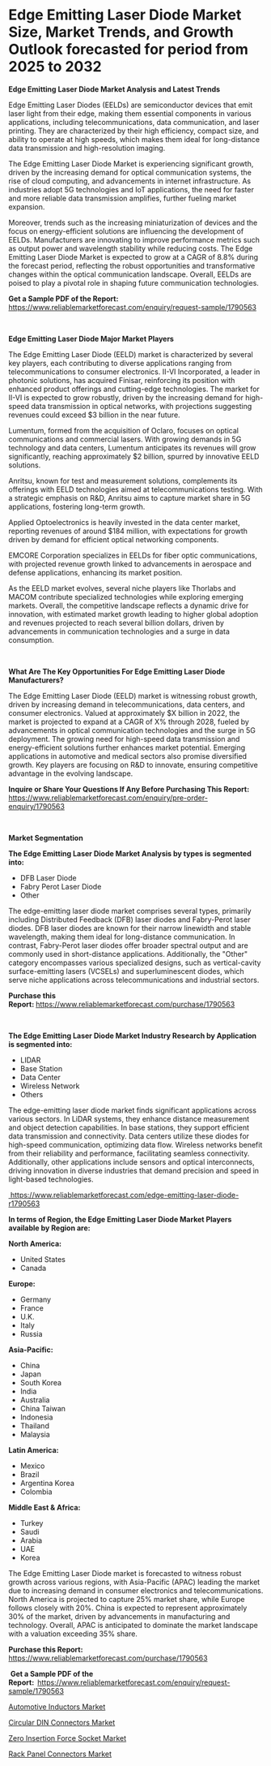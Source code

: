 <p><h1>Edge Emitting Laser Diode Market Size, Market Trends, and Growth Outlook forecasted for period from 2025 to 2032</h1></p><p><strong>Edge Emitting Laser Diode Market Analysis and Latest Trends</strong></p>
<p><p>Edge Emitting Laser Diodes (EELDs) are semiconductor devices that emit laser light from their edge, making them essential components in various applications, including telecommunications, data communication, and laser printing. They are characterized by their high efficiency, compact size, and ability to operate at high speeds, which makes them ideal for long-distance data transmission and high-resolution imaging.</p><p>The Edge Emitting Laser Diode Market is experiencing significant growth, driven by the increasing demand for optical communication systems, the rise of cloud computing, and advancements in internet infrastructure. As industries adopt 5G technologies and IoT applications, the need for faster and more reliable data transmission amplifies, further fueling market expansion. </p><p>Moreover, trends such as the increasing miniaturization of devices and the focus on energy-efficient solutions are influencing the development of EELDs. Manufacturers are innovating to improve performance metrics such as output power and wavelength stability while reducing costs. The Edge Emitting Laser Diode Market is expected to grow at a CAGR of 8.8% during the forecast period, reflecting the robust opportunities and transformative changes within the optical communication landscape. Overall, EELDs are poised to play a pivotal role in shaping future communication technologies.</p></p>
<p><strong>Get a Sample PDF of the Report:&nbsp;</strong> <a href="https://www.reliablemarketforecast.com/enquiry/request-sample/1790563?utm_campaign=1110&utm_medium=2&utm_source=Github&utm_content=ia&utm_term=11022025&utm_id=edge-emitting-laser-diode">https://www.reliablemarketforecast.com/enquiry/request-sample/1790563</a></p>
<p>&nbsp;</p>
<p><strong>Edge Emitting Laser Diode Major Market Players</strong></p>
<p><p>The Edge Emitting Laser Diode (EELD) market is characterized by several key players, each contributing to diverse applications ranging from telecommunications to consumer electronics. II-VI Incorporated, a leader in photonic solutions, has acquired Finisar, reinforcing its position with enhanced product offerings and cutting-edge technologies. The market for II-VI is expected to grow robustly, driven by the increasing demand for high-speed data transmission in optical networks, with projections suggesting revenues could exceed $3 billion in the near future.</p><p>Lumentum, formed from the acquisition of Oclaro, focuses on optical communications and commercial lasers. With growing demands in 5G technology and data centers, Lumentum anticipates its revenues will grow significantly, reaching approximately $2 billion, spurred by innovative EELD solutions.</p><p>Anritsu, known for test and measurement solutions, complements its offerings with EELD technologies aimed at telecommunications testing. With a strategic emphasis on R&D, Anritsu aims to capture market share in 5G applications, fostering long-term growth.</p><p>Applied Optoelectronics is heavily invested in the data center market, reporting revenues of around $184 million, with expectations for growth driven by demand for efficient optical networking components.</p><p>EMCORE Corporation specializes in EELDs for fiber optic communications, with projected revenue growth linked to advancements in aerospace and defense applications, enhancing its market position.</p><p>As the EELD market evolves, several niche players like Thorlabs and MACOM contribute specialized technologies while exploring emerging markets. Overall, the competitive landscape reflects a dynamic drive for innovation, with estimated market growth leading to higher global adoption and revenues projected to reach several billion dollars, driven by advancements in communication technologies and a surge in data consumption.</p></p>
<p>&nbsp;</p>
<p><strong>What Are The Key Opportunities For Edge Emitting Laser Diode Manufacturers?</strong></p>
<p><p>The Edge Emitting Laser Diode (EELD) market is witnessing robust growth, driven by increasing demand in telecommunications, data centers, and consumer electronics. Valued at approximately $X billion in 2022, the market is projected to expand at a CAGR of X% through 2028, fueled by advancements in optical communication technologies and the surge in 5G deployment. The growing need for high-speed data transmission and energy-efficient solutions further enhances market potential. Emerging applications in automotive and medical sectors also promise diversified growth. Key players are focusing on R&D to innovate, ensuring competitive advantage in the evolving landscape.</p></p>
<p><strong>Inquire or Share Your Questions If Any Before Purchasing This Report:</strong> <a href="https://www.reliablemarketforecast.com/enquiry/pre-order-enquiry/1790563?utm_campaign=1110&utm_medium=2&utm_source=Github&utm_content=ia&utm_term=11022025&utm_id=edge-emitting-laser-diode">https://www.reliablemarketforecast.com/enquiry/pre-order-enquiry/1790563</a></p>
<p>&nbsp;</p>
<p><strong>Market Segmentation</strong></p>
<p><strong>The Edge Emitting Laser Diode Market Analysis by types is segmented into:</strong></p>
<p><ul><li>DFB Laser Diode</li><li>Fabry Perot Laser Diode</li><li>Other</li></ul></p>
<p><p>The edge-emitting laser diode market comprises several types, primarily including Distributed Feedback (DFB) laser diodes and Fabry-Perot laser diodes. DFB laser diodes are known for their narrow linewidth and stable wavelength, making them ideal for long-distance communication. In contrast, Fabry-Perot laser diodes offer broader spectral output and are commonly used in short-distance applications. Additionally, the "Other" category encompasses various specialized designs, such as vertical-cavity surface-emitting lasers (VCSELs) and superluminescent diodes, which serve niche applications across telecommunications and industrial sectors.</p></p>
<p><strong>Purchase this Report:&nbsp;</strong><a href="https://www.reliablemarketforecast.com/purchase/1790563?utm_campaign=1110&utm_medium=2&utm_source=Github&utm_content=ia&utm_term=11022025&utm_id=edge-emitting-laser-diode">https://www.reliablemarketforecast.com/purchase/1790563</a></p>
<p>&nbsp;</p>
<p><strong>The Edge Emitting Laser Diode Market Industry Research by Application is segmented into:</strong></p>
<p><ul><li>LIDAR</li><li>Base Station</li><li>Data Center</li><li>Wireless Network</li><li>Others</li></ul></p>
<p><p>The edge-emitting laser diode market finds significant applications across various sectors. In LiDAR systems, they enhance distance measurement and object detection capabilities. In base stations, they support efficient data transmission and connectivity. Data centers utilize these diodes for high-speed communication, optimizing data flow. Wireless networks benefit from their reliability and performance, facilitating seamless connectivity. Additionally, other applications include sensors and optical interconnects, driving innovation in diverse industries that demand precision and speed in light-based technologies.</p></p>
<p><a href="https://www.reliablemarketforecast.com/edge-emitting-laser-diode-r1790563?utm_campaign=1110&utm_medium=2&utm_source=Github&utm_content=ia&utm_term=11022025&utm_id=edge-emitting-laser-diode">&nbsp;https://www.reliablemarketforecast.com/edge-emitting-laser-diode-r1790563</a></p>
<p><strong>In terms of Region, the Edge Emitting Laser Diode Market Players available by Region are:</strong></p>
<p>
    <p> <strong> North America: </strong>
        <ul>
            <li>United States</li>
            <li>Canada</li>
        </ul>
        </p> 
    <p> <strong> Europe: </strong>
        <ul>
            <li>Germany</li>
            <li>France</li>
            <li>U.K.</li>
            <li>Italy</li>
            <li>Russia</li>
        </ul>
        </p> 
    <p> <strong> Asia-Pacific: </strong>
        <ul>
            <li>China</li>
            <li>Japan</li>
            <li>South Korea</li>
            <li>India</li>
            <li>Australia</li>
            <li>China Taiwan</li>
            <li>Indonesia</li>
            <li>Thailand</li>
            <li>Malaysia</li>
        </ul>
        </p> 
    <p> <strong> Latin America: </strong>
        <ul>
            <li>Mexico</li>
            <li>Brazil</li>
            <li>Argentina Korea</li>
            <li>Colombia</li>
        </ul>
        </p> 
    <p> <strong> Middle East & Africa: </strong>
        <ul>
            <li>Turkey</li>
            <li>Saudi</li>
            <li>Arabia</li>
            <li>UAE</li>
            <li>Korea</li>
        </ul>
    </p>
    </p>
<p><p>The Edge Emitting Laser Diode market is forecasted to witness robust growth across various regions, with Asia-Pacific (APAC) leading the market due to increasing demand in consumer electronics and telecommunications. North America is projected to capture 25% market share, while Europe follows closely with 20%. China is expected to represent approximately 30% of the market, driven by advancements in manufacturing and technology. Overall, APAC is anticipated to dominate the market landscape with a valuation exceeding 35% share.</p></p>
<p><strong>Purchase this Report: </strong><a href="https://www.reliablemarketforecast.com/purchase/1790563?utm_campaign=1110&utm_medium=2&utm_source=Github&utm_content=ia&utm_term=11022025&utm_id=edge-emitting-laser-diode">https://www.reliablemarketforecast.com/purchase/1790563</a></p>
<p>&nbsp;<strong>Get a Sample PDF of the Report:&nbsp;&nbsp;</strong><a href="https://www.reliablemarketforecast.com/enquiry/request-sample/1790563?utm_campaign=1110&utm_medium=2&utm_source=Github&utm_content=ia&utm_term=11022025&utm_id=edge-emitting-laser-diode">https://www.reliablemarketforecast.com/enquiry/request-sample/1790563</a></p>
<p><strong></strong></p>
<p><p><a href="https://github.com/wynonachirei9/Market-Research-Report-List-1/blob/main/automotive-inductors-market.md?utm_campaign=1110&utm_medium=2&utm_source=Github&utm_content=ia&utm_term=11022025&utm_id=edge-emitting-laser-diode">Automotive Inductors Market</a></p><p><a href="https://github.com/WillieWoodard/Market-Research-Report-List-7/blob/main/circular-din-connectors-market.md?utm_campaign=1110&utm_medium=2&utm_source=Github&utm_content=ia&utm_term=11022025&utm_id=edge-emitting-laser-diode">Circular DIN Connectors Market</a></p><p><a href="https://github.com/merkinedry7b/Market-Research-Report-List-1/blob/main/zero-insertion-force-socket-market.md?utm_campaign=1110&utm_medium=2&utm_source=Github&utm_content=ia&utm_term=11022025&utm_id=edge-emitting-laser-diode">Zero Insertion Force Socket Market</a></p><p><a href="https://github.com/tatroseraypi/Market-Research-Report-List-1/blob/main/rack-panel-connectors-market.md?utm_campaign=1110&utm_medium=2&utm_source=Github&utm_content=ia&utm_term=11022025&utm_id=edge-emitting-laser-diode">Rack Panel Connectors Market</a></p></p>